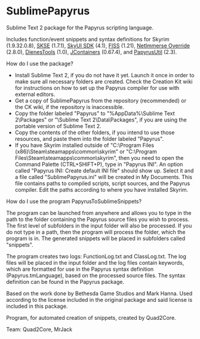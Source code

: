 SublimePapyrus
==============

Sublime Text 2 package for the Papyrus scripting language.

Includes function/event snippets and syntax definitions for Skyrim (1.9.32.0.8), [SKSE](http://skse.silverlock.org) (1.7.1), [SkyUI SDK](https://github.com/schlangster/skyui/wiki) (4.1), [FISS](http://www.nexusmods.com/skyrim/mods/48265/) (1.21), [NetImmerse Override](http://www.nexusmods.com/skyrim/mods/37481/) (2.8.0), [DienesTools](http://www.nexusmods.com/skyrim/mods/54325/) (1.0), [JContainers](http://www.nexusmods.com/skyrim/mods/49743/) (0.67.4), and [PapyrusUtil](http://www.nexusmods.com/skyrim/mods/49098/) (2.3).

How do I use the package?
- Install Sublime Text 2, if you do not have it yet. Launch it once in order to make sure all necessary folders are created. Check the Creation Kit wiki for instructions on how to set up the Papyrus compiler for use with external editors.
- Get a copy of SublimePapyrus from the repository (recommended) or the CK wiki, if the repository is inaccessible.
- Copy the folder labeled "Papyrus" to "%AppData%\Sublime Text 2\Packages" or "\Sublime Text 2\Data\Packages", if you are using the portable version of Sublime Text 2.
- Copy the contents of the other folders, if you intend to use those resources, and paste them into the folder labeled "Papyrus".
- If you have Skyrim installed outside of "C:\Program Files (x86)\Steam\steamapps\common\skyrim\" or "C:\Program Files\Steam\steamapps\common\skyrim\", then you need to open the Command Palette (CTRL+SHIFT+P), type in "Papyrus INI". An option called "Papyrus INI: Create default INI file" should show up. Select it and a file called "SublimePapyrus.ini" will be created in My Documents. This file contains paths to compiled scripts, script sources, and the Papyrus compiler. Edit the paths according to where you have installed Skyrim.
 

How do I use the program PapyrusToSublimeSnippets?

The program can be launched from anywhere and allows you to type in the path to the folder containing the Papyrus source files you wish to process. The first level of subfolders in the input folder will also be processed. If you do not type in a path, then the program will process the folder, which the program is in. The generated snippets will be placed in subfolders called "snippets".

The program creates two logs: FunctionLog.txt and ClassLog.txt. The log files will be placed in the input folder and the log files contain keywords, which are formatted for use in the Papyrus syntax definition (Papyrus.tmLanguage), based on the processed source files. The syntax definition can be found in the Papyrus package.



Based on the work done by Bethesda Game Studios and Mark Hanna. Used according to the license included in the original package and said license is included in this package.

Program, for automated creation of snippets, created by Quad2Core.

Team: Quad2Core, MrJack
